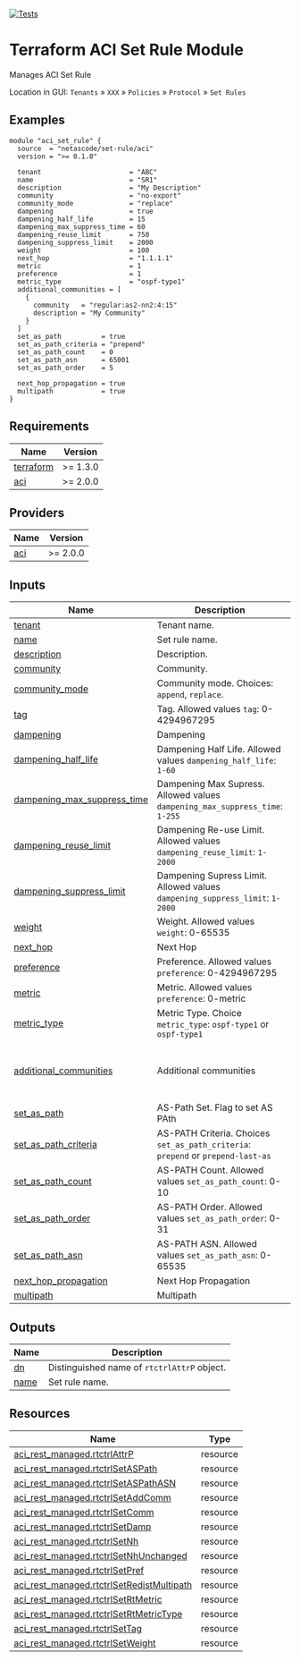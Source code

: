 <!-- BEGIN_TF_DOCS -->
[![Tests](https://github.com/netascode/terraform-aci-set-rule/actions/workflows/test.yml/badge.svg)](https://github.com/netascode/terraform-aci-set-rule/actions/workflows/test.yml)

# Terraform ACI Set Rule Module

Manages ACI Set Rule

Location in GUI:
`Tenants` » `XXX` » `Policies` » `Protocol` » `Set Rules`

## Examples

```hcl
module "aci_set_rule" {
  source  = "netascode/set-rule/aci"
  version = ">= 0.1.0"

  tenant                      = "ABC"
  name                        = "SR1"
  description                 = "My Description"
  community                   = "no-export"
  community_mode              = "replace"
  dampening                   = true
  dampening_half_life         = 15
  dampening_max_suppress_time = 60
  dampening_reuse_limit       = 750
  dampening_suppress_limit    = 2000
  weight                      = 100
  next_hop                    = "1.1.1.1"
  metric                      = 1
  preference                  = 1
  metric_type                 = "ospf-type1"
  additional_communities = [
    {
      community   = "regular:as2-nn2:4:15"
      description = "My Community"
    }
  ]
  set_as_path          = true
  set_as_path_criteria = "prepend"
  set_as_path_count    = 0
  set_as_path_asn      = 65001
  set_as_path_order    = 5

  next_hop_propagation = true
  multipath            = true
}
```

## Requirements

| Name | Version |
|------|---------|
| <a name="requirement_terraform"></a> [terraform](#requirement\_terraform) | >= 1.3.0 |
| <a name="requirement_aci"></a> [aci](#requirement\_aci) | >= 2.0.0 |

## Providers

| Name | Version |
|------|---------|
| <a name="provider_aci"></a> [aci](#provider\_aci) | >= 2.0.0 |

## Inputs

| Name | Description | Type | Default | Required |
|------|-------------|------|---------|:--------:|
| <a name="input_tenant"></a> [tenant](#input\_tenant) | Tenant name. | `string` | n/a | yes |
| <a name="input_name"></a> [name](#input\_name) | Set rule name. | `string` | n/a | yes |
| <a name="input_description"></a> [description](#input\_description) | Description. | `string` | `""` | no |
| <a name="input_community"></a> [community](#input\_community) | Community. | `string` | `""` | no |
| <a name="input_community_mode"></a> [community\_mode](#input\_community\_mode) | Community mode. Choices: `append`, `replace`. | `string` | `"append"` | no |
| <a name="input_tag"></a> [tag](#input\_tag) | Tag. Allowed values `tag`: 0-4294967295 | `number` | `null` | no |
| <a name="input_dampening"></a> [dampening](#input\_dampening) | Dampening | `bool` | `false` | no |
| <a name="input_dampening_half_life"></a> [dampening\_half\_life](#input\_dampening\_half\_life) | Dampening Half Life. Allowed values `dampening_half_life`: `1-60` | `number` | `15` | no |
| <a name="input_dampening_max_suppress_time"></a> [dampening\_max\_suppress\_time](#input\_dampening\_max\_suppress\_time) | Dampening Max Supress. Allowed values `dampening_max_suppress_time`: `1-255` | `number` | `60` | no |
| <a name="input_dampening_reuse_limit"></a> [dampening\_reuse\_limit](#input\_dampening\_reuse\_limit) | Dampening Re-use Limit. Allowed values `dampening_reuse_limit`: `1-2000` | `number` | `750` | no |
| <a name="input_dampening_suppress_limit"></a> [dampening\_suppress\_limit](#input\_dampening\_suppress\_limit) | Dampening Supress Limit. Allowed values `dampening_suppress_limit`: `1-2000` | `number` | `2000` | no |
| <a name="input_weight"></a> [weight](#input\_weight) | Weight. Allowed values `weight`: 0-65535 | `number` | `null` | no |
| <a name="input_next_hop"></a> [next\_hop](#input\_next\_hop) | Next Hop | `string` | `""` | no |
| <a name="input_preference"></a> [preference](#input\_preference) | Preference. Allowed values `preference`: 0-4294967295 | `number` | `null` | no |
| <a name="input_metric"></a> [metric](#input\_metric) | Metric. Allowed values `preference`: 0-metric | `number` | `null` | no |
| <a name="input_metric_type"></a> [metric\_type](#input\_metric\_type) | Metric Type. Choice `metric_type`: `ospf-type1` or `ospf-type1` | `string` | `""` | no |
| <a name="input_additional_communities"></a> [additional\_communities](#input\_additional\_communities) | Additional communities | <pre>list(object({<br>    community   = string<br>    description = optional(string, "")<br>  }))</pre> | `[]` | no |
| <a name="input_set_as_path"></a> [set\_as\_path](#input\_set\_as\_path) | AS-Path Set. Flag to set AS PAth | `bool` | `false` | no |
| <a name="input_set_as_path_criteria"></a> [set\_as\_path\_criteria](#input\_set\_as\_path\_criteria) | AS-PATH Criteria. Choices `set_as_path_criteria`: `prepend` or `prepend-last-as` | `string` | `"prepend"` | no |
| <a name="input_set_as_path_count"></a> [set\_as\_path\_count](#input\_set\_as\_path\_count) | AS-PATH Count. Allowed values `set_as_path_count`: 0-10 | `number` | `1` | no |
| <a name="input_set_as_path_order"></a> [set\_as\_path\_order](#input\_set\_as\_path\_order) | AS-PATH Order. Allowed values `set_as_path_order`: 0-31 | `number` | `0` | no |
| <a name="input_set_as_path_asn"></a> [set\_as\_path\_asn](#input\_set\_as\_path\_asn) | AS-PATH ASN. Allowed values `set_as_path_asn`: 0-65535 | `number` | `null` | no |
| <a name="input_next_hop_propagation"></a> [next\_hop\_propagation](#input\_next\_hop\_propagation) | Next Hop Propagation | `bool` | `false` | no |
| <a name="input_multipath"></a> [multipath](#input\_multipath) | Multipath | `bool` | `false` | no |

## Outputs

| Name | Description |
|------|-------------|
| <a name="output_dn"></a> [dn](#output\_dn) | Distinguished name of `rtctrlAttrP` object. |
| <a name="output_name"></a> [name](#output\_name) | Set rule name. |

## Resources

| Name | Type |
|------|------|
| [aci_rest_managed.rtctrlAttrP](https://registry.terraform.io/providers/CiscoDevNet/aci/latest/docs/resources/rest_managed) | resource |
| [aci_rest_managed.rtctrlSetASPath](https://registry.terraform.io/providers/CiscoDevNet/aci/latest/docs/resources/rest_managed) | resource |
| [aci_rest_managed.rtctrlSetASPathASN](https://registry.terraform.io/providers/CiscoDevNet/aci/latest/docs/resources/rest_managed) | resource |
| [aci_rest_managed.rtctrlSetAddComm](https://registry.terraform.io/providers/CiscoDevNet/aci/latest/docs/resources/rest_managed) | resource |
| [aci_rest_managed.rtctrlSetComm](https://registry.terraform.io/providers/CiscoDevNet/aci/latest/docs/resources/rest_managed) | resource |
| [aci_rest_managed.rtctrlSetDamp](https://registry.terraform.io/providers/CiscoDevNet/aci/latest/docs/resources/rest_managed) | resource |
| [aci_rest_managed.rtctrlSetNh](https://registry.terraform.io/providers/CiscoDevNet/aci/latest/docs/resources/rest_managed) | resource |
| [aci_rest_managed.rtctrlSetNhUnchanged](https://registry.terraform.io/providers/CiscoDevNet/aci/latest/docs/resources/rest_managed) | resource |
| [aci_rest_managed.rtctrlSetPref](https://registry.terraform.io/providers/CiscoDevNet/aci/latest/docs/resources/rest_managed) | resource |
| [aci_rest_managed.rtctrlSetRedistMultipath](https://registry.terraform.io/providers/CiscoDevNet/aci/latest/docs/resources/rest_managed) | resource |
| [aci_rest_managed.rtctrlSetRtMetric](https://registry.terraform.io/providers/CiscoDevNet/aci/latest/docs/resources/rest_managed) | resource |
| [aci_rest_managed.rtctrlSetRtMetricType](https://registry.terraform.io/providers/CiscoDevNet/aci/latest/docs/resources/rest_managed) | resource |
| [aci_rest_managed.rtctrlSetTag](https://registry.terraform.io/providers/CiscoDevNet/aci/latest/docs/resources/rest_managed) | resource |
| [aci_rest_managed.rtctrlSetWeight](https://registry.terraform.io/providers/CiscoDevNet/aci/latest/docs/resources/rest_managed) | resource |
<!-- END_TF_DOCS -->